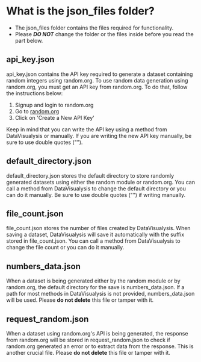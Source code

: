 # What is the json_files folder?

- The json_files folder contains the files required for functionality.
- Please ***DO NOT*** change the folder or the files inside before you read the part below.

## api_key.json
api_key.json contains the API key required to generate a dataset containing random integers using random.org.
To use random data generation using random.org, you must get an API key from random.org. To do that, follow the instructions below:

1. Signup and login to random.org
2. Go to [random.org](https://api.random.org/dashboard)
3. Click on 'Create a New API Key'

Keep in mind that you can write the API key using a method from DataVisualysis or manually. If you are writing the new API key manually, be sure to use double quotes ("").

## default_directory.json
default_directory.json stores the default directory to store randomly generated datasets using either the random module or random.org. You can call a method from DataVisualysis to change the default directory or you can do it manually. Be sure to use double quotes ("") if writing manually.


## file_count.json
file_count.json stores the number of files created by DataVisualysis. When saving a dataset, DataVisualysis will save it automatically with the suffix stored in file_count.json.  You can call a method from DataVisualysis to change the file count or you can do it manually.


## numbers_data.json
When a dataset is being generated either by the random module or by random.org, the default directory for the save is numbers_data.json. If a path for most methods in DataVisualysis is not provided, numbers_data.json will be used. Please **do not delete** this file or tamper with it.


## request_random.json
When a dataset using random.org's API is being generated, the response from random.org will be stored in request_random.json to check if random.org generated an error or to extract data from the response. This is another crucial file. Please **do not delete** this file or tamper with it.
